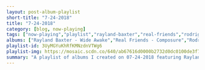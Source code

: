 ```yaml
---
layout: post-album-playlist
short-title: "7-24-2018"
title: "7-24-2018"
category: [blog, now-playing]
tags: ["now-playing","playlist","rayland-baxter","real-friends","rodrigo-y-gabriela","chuck-berry"]
albums: ["Rayland Baxter - Wide Awake","Real Friends - Composure","Rodrigo y Gabriela - Rodrigo Y Gabriela (Deluxe)","Chuck Berry - Have Mercy - His Complete Chess Recordings 1969 - 1974"]
playlist-id: 3UyMGYuKhRfKMNzdnVTWg6
playlist-img: https://mosaic.scdn.co/640/ab67616d0000b2732d0dc0100de3f7bbb918c36aab67616d0000b2738d3eb8fc673f257f99bc74c4ab67616d0000b273d124e1bb796385194f659200ab67616d0000b273f12b6a918856dd7806ad3b22
summary: "A playlist of albums I created on 07-24-2018 featuring Rayland Baxter, Real Friends, Rodrigo y Gabriela, and Chuck Berry"
---
```

